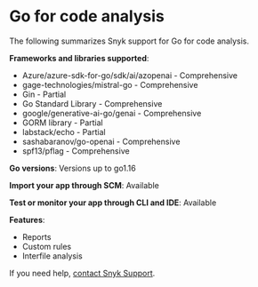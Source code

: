 # Go for code analysis

The following summarizes Snyk support for Go for code analysis.

**Frameworks and libraries supported**:&#x20;

* Azure/azure-sdk-for-go/sdk/ai/azopenai - Comprehensive
* gage-technologies/mistral-go - Comprehensive
* Gin - Partial
* Go Standard Library - Comprehensive
* google/generative-ai-go/genai - Comprehensive
* GORM library - Partial
* labstack/echo - Partial
* sashabaranov/go-openai - Comprehensive
* spf13/pflag - Comprehensive

**Go versions**: Versions up to go1.16

**Import your app through SCM**: Available

**Test or monitor your app through CLI and IDE**: Available

**Features**:&#x20;

* Reports
* Custom rules
* Interfile analysis

If you need help, [contact Snyk Support](https://support.snyk.io/hc/en-us).
